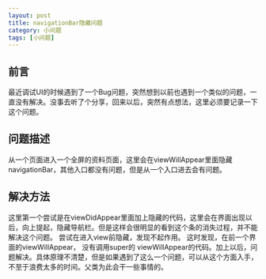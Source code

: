 ```yaml
---
layout: post
title: navigationBar隐藏问题
category: 小问题
tags: [小问题]
---
```


## 前言

最近调试UI的时候遇到了一个Bug问题，突然想到以前也遇到一个类似的问题，一直没有解决。没事去听了个分享，回来以后，突然有点想法，这里必须要记录一下这个问题。

## 问题描述

从一个页面进入一个全屏的资料页面，这里会在viewWillAppear里面隐藏navigationBar，其他入口都没有问题，但是从一个入口进去会有问题。

## 解决方法

这里第一个尝试是在viewDidAppear里面加上隐藏的代码，这里会在界面出现以后，向上提起，隐藏导航栏。但是这样会很明显的看到这个条的消失过程，并不能解决这个问题。 尝试在进入view前隐藏，发现不起作用。
这时发现，在前一个界面的viewWillAppear， 没有调用super的 viewWillAppear的代码。加上以后，问题解决。具体原理不清楚，但是如果遇到了这么一个问题，可以从这个方面入手，不至于浪费太多的时间。父类为此会干一些事情的。